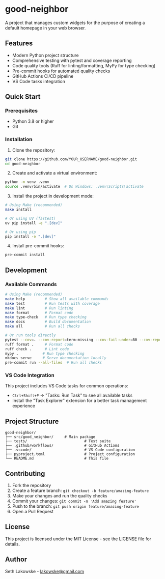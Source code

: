 # good-neighbor

A project that manages custom widgets for the purpose of creating a default homepage in your web browser.

## Features

- Modern Python project structure
- Comprehensive testing with pytest and coverage reporting
- Code quality tools (Ruff for linting/formatting, MyPy for type checking)
- Pre-commit hooks for automated quality checks
- GitHub Actions CI/CD pipeline
- VS Code tasks integration

## Quick Start

### Prerequisites

- Python 3.8 or higher
- Git

### Installation

1. Clone the repository:

```bash
git clone https://github.com/YOUR_USERNAME/good-neighbor.git
cd good-neighbor
```

2. Create and activate a virtual environment:

```bash
python -m venv .venv
source .venv/bin/activate  # On Windows: .venv\Scripts\activate
```

3. Install the project in development mode:

```bash
# Using Make (recommended)
make install

# Or using UV (fastest)
uv pip install -e ".[dev]"

# Or using pip
pip install -e ".[dev]"
```

4. Install pre-commit hooks:

```bash
pre-commit install
```

## Development

### Available Commands

```bash
# Using Make (recommended)
make help         # Show all available commands
make test         # Run tests with coverage
make lint         # Run linting
make format       # Format code
make type-check   # Run type checking
make docs         # Build documentation
make all          # Run all checks

# Or run tools directly
pytest --cov=. --cov-report=term-missing --cov-fail-under=80 --cov-report=html
ruff format .     # Format code
ruff check .      # Lint code
mypy .           # Run type checking
mkdocs serve     # Serve documentation locally
pre-commit run --all-files  # Run all checks
```

### VS Code Integration

This project includes VS Code tasks for common operations:

- `Ctrl+Shift+P` -> "Tasks: Run Task" to see all available tasks
- Install the "Task Explorer" extension for a better task management experience

## Project Structure

```
good-neighbor/
├── src/good_neighbor/     # Main package
├── tests/                          # Test suite
├── .github/workflows/              # GitHub Actions
├── .vscode/                        # VS Code configuration
├── pyproject.toml                  # Project configuration
└── README.md                       # This file
```

## Contributing

1. Fork the repository
1. Create a feature branch: `git checkout -b feature/amazing-feature`
1. Make your changes and run the quality checks
1. Commit your changes: `git commit -m 'Add amazing feature'`
1. Push to the branch: `git push origin feature/amazing-feature`
1. Open a Pull Request

## License

This project is licensed under the MIT License - see the LICENSE file for details.

## Author

Seth Lakowske - lakowske@gmail.com
